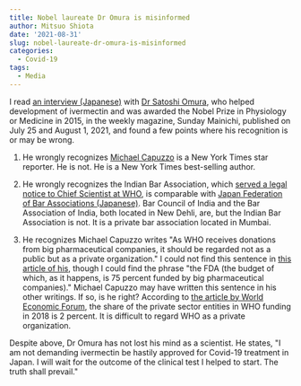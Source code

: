 ```yaml
---
title: Nobel laureate Dr Omura is misinformed
author: Mitsuo Shiota
date: '2021-08-31'
slug: nobel-laureate-dr-omura-is-misinformed
categories:
  - Covid-19
tags:
  - Media
---
```


I read [an interview (Japanese)](https://weekly-economist.mainichi.jp/articles/20210712/se1/00m/020/002000d) with [Dr Satoshi Omura](http://www.satoshi-omura.info/), who helped development of ivermectin and was awarded the Nobel Prize in Physiology or Medicine in 2015, in the weekly magazine, Sunday Mainichi, published on July 25 and August 1, 2021, and found a few points where his recognition is or may be wrong.

1. He wrongly recognizes [Michael Capuzzo](https://en.wikipedia.org/wiki/Michael_Capuzzo) is a New York Times star reporter. He is not. He is a New York Times best-selling author.

1. He wrongly recognizes the Indian Bar Association, which [served a legal notice to Chief Scientist at WHO](https://theprint.in/india/bar-association-serves-legal-notice-to-who-chief-scientist-over-ivermectin-guidelines/676672/), is comparable with [Japan Federation of Bar Associations (Japanese)](https://www.nichibenren.or.jp/jfba_info/bar_association/world/asia.html). Bar Council of India and the Bar Association of India, both located in New Dehli, are, but the Indian Bar Association is not. It is a private bar association located in Mumbai.

1. He recognizes Michael Capuzzo writes "As WHO receives donations from big pharmaceutical companies, it should be regarded not as a public but as a private organization." I could not find this sentence in [this article of his](https://covid19criticalcare.com/wp-content/uploads/2021/05/The-Drug-that-Cracked-Covid-by-Michael-Capuzzo.pdf), though I could find the phrase "the FDA (the budget of which, as it happens, is 75 percent funded by big pharmaceutical companies)." Michael Capuzzo may have written this sentence in his other writings. If so, is he right? According to [the article by World Economic Forum](https://www.weforum.org/agenda/2020/04/who-funds-world-health-organization-un-coronavirus-pandemic-covid-trump/), the share of the private sector entities in WHO funding in 2018 is 2 percent. It is difficult to regard WHO as a private organization.

Despite above, Dr Omura has not lost his mind as a scientist. He states, "I am not demanding ivermectin be hastily approved for Covid-19 treatment in Japan. I will wait for the outcome of the clinical test I helped to start. The truth shall prevail."
